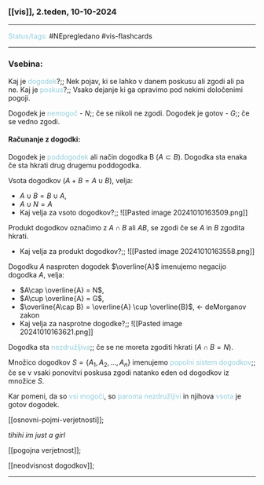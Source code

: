 ### [[vis]], 2.teden, 10-10-2024
---

<font color="#92cddc">Status/tags:</font> #NEpregledano #vis-flashcards

---

### Vsebina:

Kaj je <font color="#92cddc">dogodek</font>?;; Nek pojav, ki se lahko v danem poskusu ali zgodi ali pa ne.
Kaj je <font color="#92cddc">poskus</font>?;; Vsako dejanje ki ga opravimo pod nekimi določenimi pogoji.

Dogodek je <font color="#92cddc">nemogoč</font> - $N$;; če se nikoli ne zgodi.
Dogodek je gotov - $G$;; če se vedno zgodi.

#### Računanje z dogodki:
Dogodek je <font color="#92cddc">poddogodek</font> ali način dogodka B ($A \subset B$). Dogodka sta enaka če sta hkrati drug drugemu poddogodka.

Vsota dogodkov ($A + B = A \cup B$), velja:
- $A \cup B = B \cup A$,
- $A \cup N = A$
- Kaj velja za vsoto dogodkov?;; ![[Pasted image 20241010163509.png]]

Produkt dogodkov označimo z $A \cap B$ ali $AB$, se zgodi če se $A$ in $B$ zgodita hkrati.
- Kaj velja za produkt dogodkov?;; ![[Pasted image 20241010163558.png]]

Dogodku $A$ nasproten dogodek $\overline{A}$ imenujemo negacijo dogodka $A$, velja:
- $A\cap \overline{A} = N$,
- $A\cup \overline{A} = G$,
- $\overline{A\cap B} = \overline{A} \cup \overline{B}$, <- deMorganov zakon
- Kaj velja za nasprotne dogodke?;; ![[Pasted image 20241010163621.png]]

Dogodka sta <font color="#92cddc">nezdružljiva</font>;; če se ne moreta zgoditi hkrati ($A \cap B = N$).

Množico dogodkov $S = \{A_1, A_2, ..., A_n\}$ imenujemo <font color="#92cddc">popolni sistem dogodkov</font>;; če se v vsaki ponovitvi poskusa zgodi natanko eden od dogodkov iz množice $S$.

Kar pomeni, da so <font color="#92cddc">vsi mogoči</font>, so <font color="#92cddc">paroma nezdružljivi</font> in njihova <font color="#92cddc">vsota</font> je gotov dogodek.

[[osnovni-pojmi-verjetnosti]]; 

$tihihi \ im \ just \ a \ girl$     

[[pogojna verjetnost]];

[[neodvisnost dogodkov]];

---